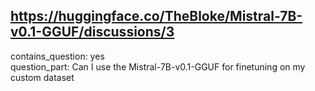 ## https://huggingface.co/TheBloke/Mistral-7B-v0.1-GGUF/discussions/3

contains_question: yes  
question_part: Can I use the Mistral-7B-v0.1-GGUF for finetuning on my custom dataset